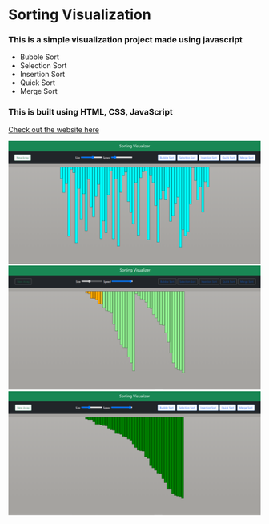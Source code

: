 # Sorting Visualization
### This is a simple visualization project made using javascript 
- Bubble Sort 
- Selection Sort
- Insertion Sort
- Quick Sort
- Merge Sort

### This is built using HTML, CSS, JavaScript <br/>

[Check out the website here](https://mk-420.github.io/Sorting-VIsualiser/)

<img src="img1.png"> <br/>
<img src="img2.png"> <br/>
<img src="img3.png"> <br/>
